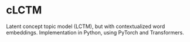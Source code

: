 # cLCTM
Latent concept topic model (LCTM), but with contextualized word embeddings. Implementation in Python, using PyTorch and Transformers.
